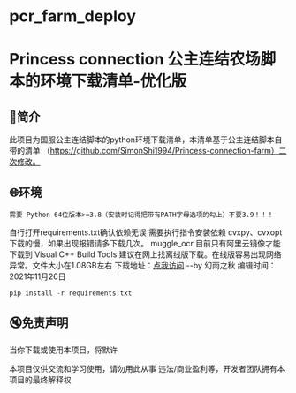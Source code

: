 # pcr_farm_deploy

#   Princess connection 公主连结农场脚本的环境下载清单-优化版

## 📑简介
此项目为国服公主连结脚本的python环境下载清单，本清单基于公主连结脚本自带的清单
（https://github.com/SimonShi1994/Princess-connection-farm）二次修改。

## 🌐环境
	需要 Python 64位版本>=3.8（安装时记得把带有PATH字母选项的勾上）不要3.9！！！
  自行打开requirements.txt确认依赖无误
  需要执行指令安装依赖
	cvxpy、cvxopt 下载的慢，如果出现报错请多下载几次。
	muggle_ocr 目前只有阿里云镜像才能下载到
	Visual C++ Build Tools 建议在网上找离线版下载。在线版容易出现网络异常。文件大小在1.08GB左右
	下载地址：[点我访问](https://blog.csdn.net/weixin_42101599/article/details/120265289)
	--by 幻雨之秋 编辑时间：2021年11月26日

```python
pip install -r requirements.txt
```

## 🔇免责声明
 当你下载或使用本项目，将默许
 
 本项目仅供交流和学习使用，请勿用此从事 违法/商业盈利等，开发者团队拥有本项目的最终解释权
